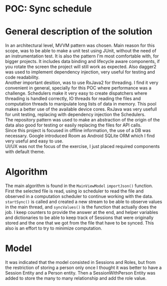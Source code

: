 # POC: Sync schedule

# General description of the solution
In an architectural level, MVVM pattern was chosen. Main reason for this scope, was to be able to make a unit test using JUnit, without the need of an instrumentation test. It is also the pattern I'm most comfortable with, for bigger projects. It includes data binding and lifecycle aware components, if you rotate the screen the project will still work as expected. Also dagger2 was used to implement dependency injection, very useful for testing and code readability.<br>
Another important desition, was to use RxJava2 for threading. I find it very convenient in general, specially for this POC where performance was a challenge. Schedulers make it very easy to create dispatchers where threading is handled correctly, IO threads for reading the files and computation threads to manipulate long lists of data in memory. This pool makes a better use of the available device cores. RxJava was very usefull for unit testing, replacing with dependency injection the Schedulers.<br>
The repository pattern was used to make an abstraction of the origin of the data also good for testing or easily replacing the files for API calls.<br>
Since this project is focused in offline information, the use of a DB was necessary. Google introduced Room as Android SQLite ORM which I find very useful and easy to use.<br>
UI/UX was not the focus of the exercise, I just placed required components with default theme.

# Algorithm
The main algorithm is found in the `MainViewModel` `importJson()` function. First the selected file is read, using io scheduler to read the file and observed in a computation scheduler to continue working with the data. `startSync()` is called and created a new stream to be able to observe values in the main thread, and `syncValues()` is the function that actually does the job. I keep counters to provide the answer at the end, and helper variables and dictionaries to be able to keep track of Sessions that were originally stored and the one that we got from the file that have to be synced. This also is an effort to try to minimize computation.

# Model
It was indicated that the model consisted in Sessions and Roles, but from the restriction of storing a person only once I thought it was better to have a Session Entity and a Person entity. Then a SessionWithPerson Entity was added to store the many to many relationship and add the role value.
